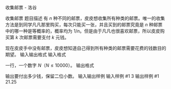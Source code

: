 



收集邮票 - 洛谷














收集邮票
题目描述
有 $n$ 种不同的邮票，皮皮想收集所有种类的邮票。唯一的收集方法是到同学凡凡那里购买，每次只能买一张，并且买到的邮票究竟是 $n$ 种邮票中的哪一种是等概率的，概率均为 $1/n$。但是由于凡凡也很喜欢邮票，所以皮皮购买第 $k$ 次邮票需要支付 $k$ 元钱。

现在皮皮手中没有邮票，皮皮想知道自己得到所有种类的邮票需要花费的钱数目的期望。
输入输出格式
输入格式

一行，一个数字 $N$（$N \le 10000$）。
输出格式

输出要付出多少钱，保留二位小数。
输入输出样例
输入样例 #1
3
输出样例 #1
21.25






